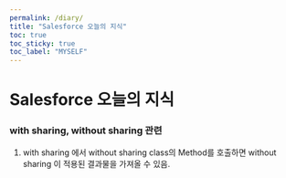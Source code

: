 ```yaml
---
permalink: /diary/
title: "Salesforce 오늘의 지식"
toc: true
toc_sticky: true
toc_label: "MYSELF"
---
```


# **Salesforce 오늘의 지식**

### with sharing, without sharing 관련

1. with sharing 에서 without sharing class의 Method를 호출하면 without sharing 이 적용된 결과물을 가져올 수 있음.
